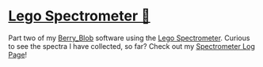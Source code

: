 # [Lego Spectrometer 🌄](https://github.com/ThuviksaM/LegoSpectrometer)

Part two of my [Berry_Blob](https://github.com/ThuviksaM/Berry_Blob) software using the [Lego Spectrometer](https://publiclab.org/wiki/lego-spectrometer). Curious to see the spectra I have collected, so far? Check out my [Spectrometer Log Page](https://thuviksam.github.io/LegoSpectrometer)!
